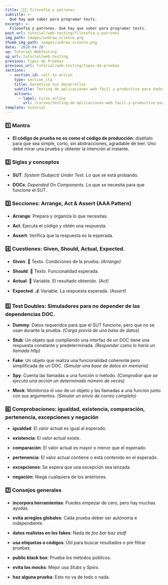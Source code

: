 ```yaml
---
title: 👨🏼‍🏫 Filosofía y patrones
subtitle: >-
  Qué hay que saber para programar tests.
excerpt: >-
  Filosofía y patrones. Qué hay que saber para programar tests.
post_url: tutorial/web-testing/filosofia-y-patrones
img_path: images/undraw_science.png
thumb_img_path: images/undraw_science.png
date: '2020-04-28'
up: Tutorial WebTesting
up_url: tutorial/web-testing
previous: Tipos de Pruebas
previous_url: tutorial/web-testing/tipos-de-pruebas
sections:
  - section_id: call-to-action
    type: section_cta
    title: Garantiza tus desarrollos
    subtitle: Testing de aplicaciones web fácil y productivo para todos.
    actions:
      - label: Curso online
        url: /cursos/testing-de-aplicaciones-web-facil-y-productivo-para-todos/
template: tutorial
---
```


### 1️⃣ Mantra

- **El código de prueba no es como el código de producción:** diséñalo para que sea simple, corto, sin abstracciones, agradable de leer. Uno debe mirar una prueba y obtener la intención al instante.

### 2️⃣ Siglas y conceptos

- **SUT**: _System (Subject) Under Test_. Lo que se está probando.

- **DOCs**: _Depended On Components_. Lo que se necesita para que funcione el SUT.

### 3️⃣ Secciones: Arrange, Act & Assert (AAA Pattern)

- **Arrange**: Prepara y organiza lo que necesitas.

- **Act**: Ejecuta el código y obtén una respuesta.

- **Assert**: Verifica que la respuesta es la esperada.

### 4️⃣ Cuestiones: Given, Should, Actual, Expected.

- **Given**: 📃 Texto. Condiciones de la prueba. _(Arrange)_

- **Should**: 📃 Texto. Funcionalidad esperada.

- **Actual**: 🎰 Variable. El resultado obtenido. _(Act)_

- **Expected**: 💰 Variable. La respuesta esperada. _(Assert)_

### 5️⃣ Test Doubles: Simuladores para no depender de las dependencias DOC.

- **Dummy**: Datos requeridos para que el SUT funcione, pero que no se usan durante la prueba. _(Carga previa de una base de datos)_

- **Stub**: Un objeto que cumpliendo una interfaz de un DOC tiene una respuesta constante y predeterminada. _(Responder como lo haría un llamada http)_

- **Fake**: Un objeto que realiza una funcionalidad coherente pero simplificada de un DOC. _(Simular una base de datos en memoria)_

- **Spy**: Cuenta las llamadas a una función o método. _(Comprobar que se ejecuta una acción un determinado número de veces)_

- **Mock**: Monitoriza el uso de un objeto y las llamadas a una función junto con sus argumentos. _(Simular un envío de correo completo)_

### 6️⃣ Comprobaciones: igualdad, existencia, comparación, pertenencia, excepciones y negación

- **igualdad**: El valor actual es igual al esperado.

- **existencia**: El valor actual existe.

- **comparación**: El valor actual es mayor o menor que el esperado.

- **pertenencia**: El valor actual contiene o está contenido en el esperado.

- **excepciones**: Se espera que una excepción sea lanzada.

- **negación**: Niega cualquiera de los anteriores.

### 7️⃣ Consejos generales

- **incorpora herramientas**: Puedes empezar de cero, pero hay muchas ayudas.

- **evita arreglos globales**: Cada prueba deber ser autónoma e independiente.

- **datos realistas en los fakes**: Nada de _foo_ _bar_ _baz_ _asdf_

- **usa etiquetas o códigos**: Útil para buscar resultados o pre filtrar pruebas.

- **public black box**: Prueba los métodos públicos.

- **evita los mocks**: Mejor usa _Stubs_ y _Spies_.

- **haz alguna prueba**: Esto no va de todo o nada.
